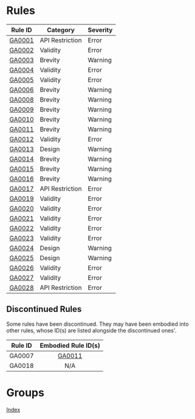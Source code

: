 # Rules
Rule ID                   | Category        | Severity
--------------------------|-----------------|---------
[GA0001](rules/GA0001.md) | API Restriction | Error
[GA0002](rules/GA0002.md) | Validity        | Error
[GA0003](rules/GA0003.md) | Brevity         | Warning
[GA0004](rules/GA0004.md) | Validity        | Error
[GA0005](rules/GA0005.md) | Validity        | Error
[GA0006](rules/GA0006.md) | Brevity         | Warning
[GA0008](rules/GA0008.md) | Brevity         | Warning
[GA0009](rules/GA0009.md) | Brevity         | Warning
[GA0010](rules/GA0010.md) | Brevity         | Warning
[GA0011](rules/GA0011.md) | Brevity         | Warning
[GA0012](rules/GA0012.md) | Validity        | Error
[GA0013](rules/GA0013.md) | Design          | Warning
[GA0014](rules/GA0014.md) | Brevity         | Warning
[GA0015](rules/GA0015.md) | Brevity         | Warning
[GA0016](rules/GA0016.md) | Brevity         | Warning
[GA0017](rules/GA0017.md) | API Restriction | Error
[GA0019](rules/GA0019.md) | Validity        | Error
[GA0020](rules/GA0020.md) | Validity        | Error
[GA0021](rules/GA0021.md) | Validity        | Error
[GA0022](rules/GA0022.md) | Validity        | Error
[GA0023](rules/GA0023.md) | Validity        | Error
[GA0024](rules/GA0024.md) | Design          | Warning
[GA0025](rules/GA0025.md) | Design          | Warning
[GA0026](rules/GA0026.md) | Validity        | Error
[GA0027](rules/GA0027.md) | Validity        | Error
[GA0028](rules/GA0028.md) | API Restriction | Error

## Discontinued Rules
Some rules have been discontinued. They may have been embodied into other rules, whose ID(s) are listed alongside the discontinued ones'.

Rule ID |    Embodied Rule ID(s)
--------|:------------------------:
GA0007  | [GA0011](rules/GA0011.md)
GA0018  |            N/A

# Groups
[Index](rules/groups/index.md)